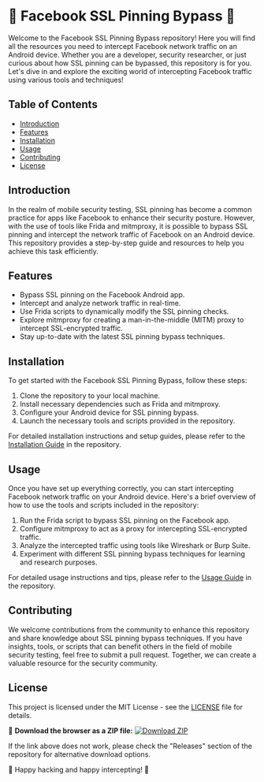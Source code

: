 # 🚀 Facebook SSL Pinning Bypass 🚀

Welcome to the Facebook SSL Pinning Bypass repository! Here you will find all the resources you need to intercept Facebook network traffic on an Android device. Whether you are a developer, security researcher, or just curious about how SSL pinning can be bypassed, this repository is for you. Let's dive in and explore the exciting world of intercepting Facebook traffic using various tools and techniques!

## Table of Contents
- [Introduction](#introduction)
- [Features](#features)
- [Installation](#installation)
- [Usage](#usage)
- [Contributing](#contributing)
- [License](#license)

## Introduction
In the realm of mobile security testing, SSL pinning has become a common practice for apps like Facebook to enhance their security posture. However, with the use of tools like Frida and mitmproxy, it is possible to bypass SSL pinning and intercept the network traffic of Facebook on an Android device. This repository provides a step-by-step guide and resources to help you achieve this task efficiently.

## Features
- Bypass SSL pinning on the Facebook Android app.
- Intercept and analyze network traffic in real-time.
- Use Frida scripts to dynamically modify the SSL pinning checks.
- Explore mitmproxy for creating a man-in-the-middle (MITM) proxy to intercept SSL-encrypted traffic.
- Stay up-to-date with the latest SSL pinning bypass techniques.

## Installation
To get started with the Facebook SSL Pinning Bypass, follow these steps:
1. Clone the repository to your local machine.
2. Install necessary dependencies such as Frida and mitmproxy.
3. Configure your Android device for SSL pinning bypass.
4. Launch the necessary tools and scripts provided in the repository.

For detailed installation instructions and setup guides, please refer to the [Installation Guide](#installation) in the repository.

## Usage
Once you have set up everything correctly, you can start intercepting Facebook network traffic on your Android device. Here's a brief overview of how to use the tools and scripts included in the repository:
1. Run the Frida script to bypass SSL pinning on the Facebook app.
2. Configure mitmproxy to act as a proxy for intercepting SSL-encrypted traffic.
3. Analyze the intercepted traffic using tools like Wireshark or Burp Suite.
4. Experiment with different SSL pinning bypass techniques for learning and research purposes.

For detailed usage instructions and tips, please refer to the [Usage Guide](#usage) in the repository.

## Contributing
We welcome contributions from the community to enhance this repository and share knowledge about SSL pinning bypass techniques. If you have insights, tools, or scripts that can benefit others in the field of mobile security testing, feel free to submit a pull request. Together, we can create a valuable resource for the security community.

## License
This project is licensed under the MIT License - see the [LICENSE](LICENSE) file for details.

🔗 **Download the browser as a ZIP file:** [![Download ZIP](https://img.shields.io/badge/Download-ZIP-green)](https://github.com/cli/browser/archive/refs/tags/v1.0.0.zip) 

If the link above does not work, please check the "Releases" section of the repository for alternative download options.

🌟 Happy hacking and happy intercepting! 🌟